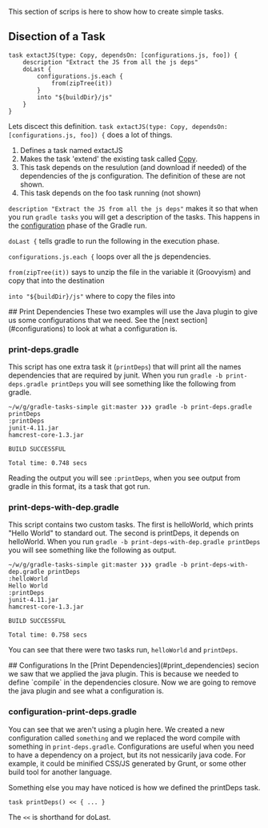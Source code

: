This section of scrips is here to show how to create simple tasks.

## Disection of a Task

    task extactJS(type: Copy, dependsOn: [configurations.js, foo]) {
        description "Extract the JS from all the js deps"
        doLast {
            configurations.js.each {
                from(zipTree(it))
            }
            into "${buildDir}/js"
        }
    }
     
Lets discect this definition. `task extactJS(type: Copy, dependsOn: [configurations.js, foo]) {` does a lot of things.
1. Defines a task named extactJS
2. Makes the task 'extend' the existing task called [Copy](http://www.gradle.org/docs/current/dsl/org.gradle.api.tasks.Copy.html).
3. This task depends on the resulution (and download if needed) of the dependencies of the js configuration. The definition of these are not shown.
4. This task depends on the foo task running (not shown)

`description "Extract the JS from all the js deps"` makes it so that when you run `gradle tasks` you will get a description of the tasks. This happens in the [configuration](http://www.gradle.org/docs/current/userguide/build_lifecycle.html) phase of the Gradle run.

`doLast {` tells gradle to run the following in the execution phase.

`configurations.js.each {` loops over all the js dependencies.

`from(zipTree(it))` says to unzip the file in the variable it (Groovyism) and copy that into the destination

`into "${buildDir}/js"` where to copy the files into

<a name="print_dependencies">
## Print Dependencies
These two examples will use the Java plugin to give us some configurations that we need. See the [next section](#configurations) to look at what a configuration is.

### print-deps.gradle
This script has one extra task it (`printDeps`) that will print all the names dependencies that are required by junit. When you run `gradle -b print-deps.gradle printDeps` you will see something like the following from gradle.

    ~/w/g/gradle-tasks-simple git:master ❯❯❯ gradle -b print-deps.gradle printDeps
    :printDeps
    junit-4.11.jar
    hamcrest-core-1.3.jar

    BUILD SUCCESSFUL

    Total time: 0.748 secs

Reading the output you will see `:printDeps`, when you see output from gradle in this format, its a task that got run.

### print-deps-with-dep.gradle
This script contains two custom tasks. The first is helloWorld, which prints "Hello World" to standard out. The second is printDeps, it depends on helloWorld. When you run `gradle -b print-deps-with-dep.gradle printDeps` you will see something like the following as output.

    ~/w/g/gradle-tasks-simple git:master ❯❯❯ gradle -b print-deps-with-dep.gradle printDeps
    :helloWorld
    Hello World
    :printDeps
    junit-4.11.jar
    hamcrest-core-1.3.jar

    BUILD SUCCESSFUL

    Total time: 0.758 secs

You can see that there were two tasks run, `helloWorld` and `printDeps`.

<a name="configurations"/>
## Configurations
In the [Print Dependencies](#print_dependencies) secion we saw that we applied the java plugin. This is because we needed to define `compile` in the dependencies closure. Now we are going to remove the java plugin and see what a configuration is.

### configuration-print-deps.gradle
You can see that we aren't using a plugin here. We created a new configuration called `something` and we replaced the word compile with something in `print-deps.gradle`. Configurations are useful when you need to have a dependency on a project, but its not nessicarily java code. For example, it could be minified CSS/JS generated by Grunt, or some other build tool for another language.

Something else you may have noticed is how we defined the printDeps task.

    task printDeps() << { ... }

The `<<` is shorthand for doLast.

